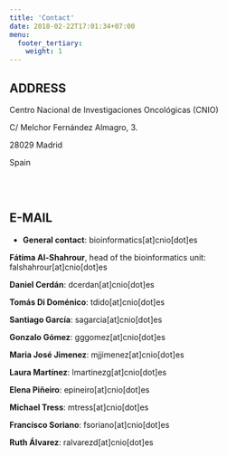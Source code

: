 ```yaml
---
title: 'Contact'
date: 2018-02-22T17:01:34+07:00
menu:
  footer_tertiary:
    weight: 1
---
```

## ADDRESS

Centro Nacional de Investigaciones Oncológicas (CNIO)

C/ Melchor Fernández Almagro, 3.

28029 Madrid

Spain

<br/>
<br/>


## E-MAIL

- **General contact**: bioinformatics[at]cnio[dot]es

**Fátima Al-Shahrour**, head of the bioinformatics unit: falshahrour[at]cnio[dot]es

**Daniel Cerdán**: dcerdan[at]cnio[dot]es

**Tomás Di Doménico**: tdido[at]cnio[dot]es

**Santiago García**: sagarcia[at]cnio[dot]es

**Gonzalo Gómez**: gggomez[at]cnio[dot]es

**Maria José Jimenez**: mjjimenez[at]cnio[dot]es

**Laura Martínez**: lmartinezg[at]cnio[dot]es

**Elena Piñeiro**: epineiro[at]cnio[dot]es

**Michael Tress**: mtress[at]cnio[dot]es

**Francisco Soriano**: fsoriano[at]cnio[dot]es

**Ruth Álvarez**: ralvarezd[at]cnio[dot]es
